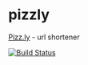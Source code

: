 # pizzly
[Pizz.ly](http://pizzly.herokuapp.com/) - url shortener

[![Build Status](https://travis-ci.org/AlexanderFedorenko/workshops.svg?branch=master)](https://travis-ci.org/AlexanderFedorenko/pizzly)